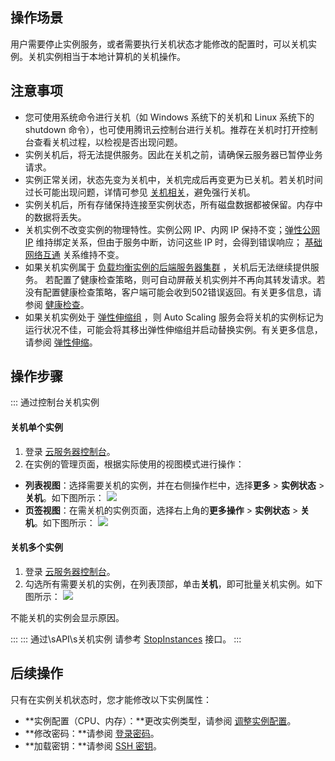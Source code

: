 ## 操作场景
用户需要停止实例服务，或者需要执行关机状态才能修改的配置时，可以关机实例。关机实例相当于本地计算机的关机操作。

## 注意事项

- 您可使用系统命令进行关机（如 Windows 系统下的关机和 Linux 系统下的 shutdown 命令），也可使用腾讯云控制台进行关机。推荐在关机时打开控制台查看关机过程，以检视是否出现问题。
- 实例关机后，将无法提供服务。因此在关机之前，请确保云服务器已暂停业务请求。
- 实例正常关闭，状态先变为关机中，关机完成后再变更为已关机。若关机时间过长可能出现问题，详情可参见  [关机相关](https://cloud.tencent.com/document/product/213/2917)，避免强行关机。
- 实例关机后，所有存储保持连接至实例状态，所有磁盘数据都被保留。内存中的数据将丢失。
- 关机实例不改变实例的物理特性。实例公网 IP、内网 IP 保持不变；[弹性公网 IP](https://cloud.tencent.com/document/product/213/5733) 维持绑定关系，但由于服务中断，访问这些 IP 时，会得到错误响应； [基础网络互通](https://cloud.tencent.com/document/product/215/20083) 关系维持不变。
- 如果关机实例属于 [负载均衡实例的后端服务器集群](https://cloud.tencent.com/document/product/214/6095) ，关机后无法继续提供服务。
若配置了健康检查策略，则可自动屏蔽关机实例并不再向其转发请求。若没有配置健康检查策略，客户端可能会收到502错误返回。有关更多信息，请参阅 [健康检查](https://cloud.tencent.com/document/product/214/3394)。
- 如果关机实例处于 [弹性伸缩组](https://cloud.tencent.com/document/product/377/3590) ，则 Auto Scaling 服务会将关机的实例标记为运行状况不佳，可能会将其移出弹性伸缩组并启动替换实例。有关更多信息，请参阅 [弹性伸缩](https://cloud.tencent.com/document/product/377)。

## 操作步骤
<dx-tabs>
::: 通过控制台关机实例

#### 关机单个实例
 1. 登录 [云服务器控制台](https://console.cloud.tencent.com/cvm/)。
 2. 在实例的管理页面，根据实际使用的视图模式进行操作：
  - **列表视图**：选择需要关机的实例，并在右侧操作栏中，选择**更多** > **实例状态** > **关机**。如下图所示：
![](https://main.qcloudimg.com/raw/70f36ca12a3458e3f8e066371e330065.png)
  - **页签视图**：在需关机的实例页面，选择右上角的**更多操作** > **实例状态** > **关机**。如下图所示：
![](https://qcloudimg.tencent-cloud.cn/raw/1ff35ac5d382807ca7fffd4d402120b1.png)




#### 关机多个实例
1. 登录 [云服务器控制台](https://console.cloud.tencent.com/cvm/)。
2. 勾选所有需要关机的实例，在列表顶部，单击**关机**，即可批量关机实例。如下图所示：
![](https://main.qcloudimg.com/raw/2c7b9688f6d61e18d02bfb8ed63494b5.png)
<dx-alert infotype="explain" title="">
不能关机的实例会显示原因。
</dx-alert>


:::
::: 通过\sAPI\s关机实例
请参考 [StopInstances](https://cloud.tencent.com/document/product/213/15743) 接口。
:::
</dx-tabs>

## 后续操作
只有在实例关机状态时，您才能修改以下实例属性：
- **实例配置（CPU、内存）：**更改实例类型，请参阅 [调整实例配置](https://cloud.tencent.com/document/product/213/2178)。
- **修改密码：**请参阅 [登录密码](https://cloud.tencent.com/document/product/213/6093)。
- **加载密钥：**请参阅 [SSH 密钥](https://cloud.tencent.com/document/product/213/6092)。
